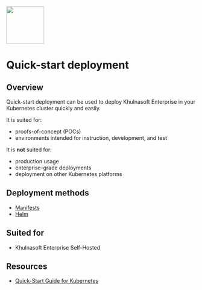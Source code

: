 <img src="https://avatars3.githubusercontent.com/u/12783832?s=200&v=4" height="100" width="100" />

# Quick-start deployment

## Overview

Quick-start deployment can be used to deploy Khulnasoft Enterprise in your Kubernetes cluster quickly and easily. 

It is suited for:
- proofs-of-concept (POCs)
- environments intended for instruction, development, and test

It is **not** suited for:
- production usage
- enterprise-grade deployments
- deployment on other Kubernetes platforms

## Deployment methods
- [Manifests](./kubernetes_and_openshift/manifests)
- [Helm](./kubernetes_and_openshift/helm)

## Suited for
- Khulnasoft Enterprise Self-Hosted

## Resources
- [Quick-Start Guide for Kubernetes](https://docs.khulnasoft.com/docs/quick-start-guide-for-kubernetes)